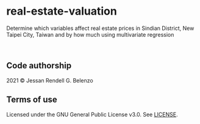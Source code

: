 # real-estate-valuation

Determine which variables affect real estate prices in Sindian District, New Taipei City, Taiwan and by how much using multivariate regression

<br>

## Code authorship

2021 © Jessan Rendell G. Belenzo

## Terms of use

Licensed under the GNU General Public License v3.0. See [LICENSE](LICENSE).
